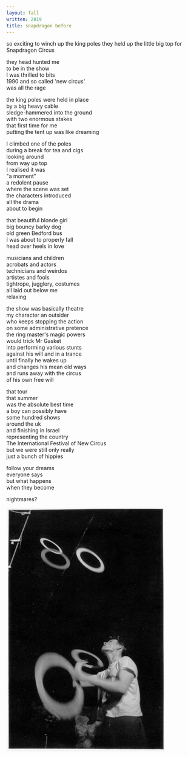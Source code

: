 ```yaml
---
layout: fall
written: 2019
title: snapdragon before
---
```


<div class="poem">
so exciting  
to winch up the king poles  
they held up the little big top  
for Snapdragon Circus  


they head hunted me  
to be in the show  
I was thrilled to bits  
1990 and so called 'new circus'  
was all the rage


the king poles were held in place  
by a big heavy cable  
sledge-hammered into the ground  
with two enormous stakes  
that first time for me  
putting the tent up
was like dreaming


I climbed one of the poles  
during a break for tea and cigs  
looking around  
from way up top  
I realised it was  
"a moment"  
a redolent pause  
where the scene was set  
the characters introduced  
all the drama  
about to begin


that beautiful blonde girl  
big bouncy barky dog  
old green Bedford bus  
I was about to properly fall  
head over heels in love  


musicians and children  
acrobats and actors  
technicians and weirdos  
artistes and fools  
tightrope, jugglery, costumes  
all laid out below me  
relaxing  


the show was basically theatre  
my character an outsider  
who keeps stopping the action  
on some administrative pretence  
the ring master's magic powers  
would trick Mr Gasket  
into performing various stunts  
against his will and in a trance  
until finally he wakes up  
and changes his mean old ways  
and runs away with the circus  
of his own free will


that tour  
that summer  
was the absolute best time  
a boy can possibly have  
some hundred shows  
around the uk  
and finishing in Israel  
representing the country  
The International Festival of New Circus  
but we were still only really  
just a bunch of hippies  


follow your dreams  
everyone says  
but what happens  
when they become


nightmares?
</div>

![Hughie 5 rings](/assets/images/circus/5rings.jpg "Hughie 5 rings")
